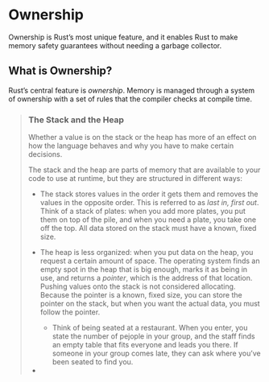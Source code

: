 # Ownership

Ownership is Rust’s most unique feature, and it enables Rust to make memory safety guarantees without needing a garbage collector.

## What is Ownership?

Rust’s central feature is *ownership*. Memory is managed through a system of ownership with a set of rules that the compiler checks at compile time.

>   ### The Stack and the Heap
>
>   Whether a value is on the stack or the heap has more of an effect on how the language behaves and why you have to make certain decisions.
>
>   The stack and the heap are parts of memory that are available to your code to use at runtime, but they are structured in different ways:
>
>   *   The stack stores values in the order it gets them and removes the values in the opposite order. This is referred to as *last in, first out*. Think of a stack of plates: when you add more plates, you put them on top of the pile, and when you need a plate, you take one off the top. All data stored on the stack must have a known, fixed size.
>
>   *   The heap is less organized: when you put data on the heap, you request a certain amount of space. The operating system finds an empty spot in the heap that is big enough, marks it as being in use, and returns a *pointer*, which is the address of that location. Pushing values onto the stack is not considered allocating. Because the pointer is a known, fixed size, you can store the pointer on the stack, but when you want the actual data, you must follow the pointer.
>       *   Think of being seated at a restaurant. When you enter, you state the number of pejople in your group, and the staff finds an empty table that fits everyone and leads you there. If someone in your group comes late, they can ask where you’ve been seated to find you.
>   *   

